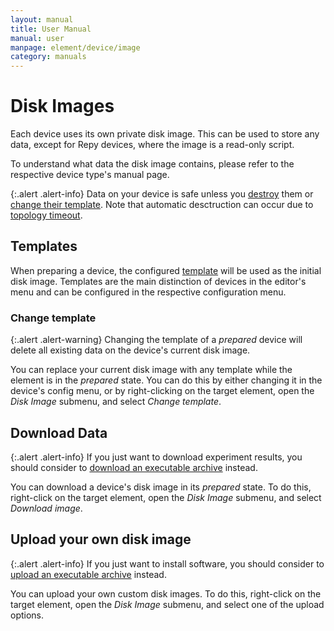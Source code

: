 ```yaml
---
layout: manual
title: User Manual
manual: user
manpage: element/device/image
category: manuals
---
```


# Disk Images

Each device uses its own private disk image. This can be used to store any data, except for Repy devices, where the image is a read-only script.

To understand what data the disk image contains, please refer to the respective device type's manual page.

{:.alert .alert-info}
Data on your device is safe unless you [destroy](../../action#destroy) them or [change their template](../../template#change). Note that automatic desctruction can occur due to [topology timeout](../../../topology#timeout).


## Templates

When preparing a device, the configured [template](../../template) will be used as the initial disk image. Templates are the main distinction of devices in the editor's menu and can be configured in the respective configuration menu.


### Change template

{:.alert .alert-warning}
Changing the template of a _prepared_ device will delete all existing data on the device's current disk image.

You can replace your current disk image with any template while the element is in the _prepared_ state. You can do this by either changing it in the device's config menu, or by right-clicking on the target element, open the _Disk Image_ submenu, and select _Change template_.


## Download Data

{:.alert .alert-info}
If you just want to download experiment results, you should consider to [download an executable archive](../executable_archive#download) instead.

You can download a device's disk image in its _prepared_ state. To do this, right-click on the target element, open the _Disk Image_ submenu, and select _Download image_.


## Upload your own disk image

{:.alert .alert-info}
If you just want to install software, you should consider to [upload an executable archive](../executable_archive#upload) instead.

You can upload your own custom disk images. To do this, right-click on the target element, open the _Disk Image_ submenu, and select one of the upload options.


